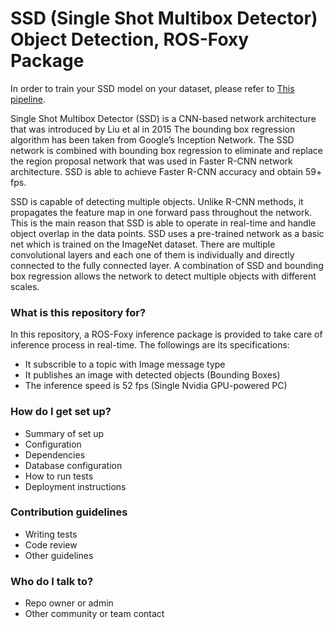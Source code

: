 # SSD (Single Shot Multibox Detector) Object Detection, ROS-Foxy Package #
In order to train your SSD model on your dataset, please refer to [This pipeline](https://github.com/Bmoradi93/SSD-Object-Detection-TFOD-Training-Pipeline).

Single Shot Multibox Detector (SSD) is a CNN-based network architecture that was introduced by Liu et al in 2015 The bounding box regression algorithm has been taken from Google’s Inception Network. The SSD network is combined with bounding box regression to eliminate and replace the region proposal network that was used in Faster R-CNN network architecture. SSD is able to achieve Faster R-CNN accuracy and obtain 59+ fps.

SSD is capable of detecting multiple objects. Unlike R-CNN methods, it propagates the feature map in one forward pass throughout the network. This is the main reason that SSD is able to operate in real-time and handle object overlap in the data points. SSD uses a pre-trained network as a basic net which is trained on the ImageNet dataset. There are multiple convolutional layers and each one of them is individually and directly connected to the fully connected layer. A combination of SSD and bounding box regression allows the network to detect multiple objects with different scales.


### What is this repository for? ###
In this repository, a ROS-Foxy inference package is provided to take care of inference process in real-time.
The followings are its specifications:
* It subscrible to a topic with Image message type
* It publishes an image with detected objects (Bounding Boxes)
* The inference speed is 52 fps (Single Nvidia GPU-powered PC)

### How do I get set up? ###

* Summary of set up
* Configuration
* Dependencies
* Database configuration
* How to run tests
* Deployment instructions

### Contribution guidelines ###

* Writing tests
* Code review
* Other guidelines

### Who do I talk to? ###

* Repo owner or admin
* Other community or team contact
